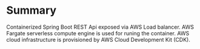 # Summary
Containerized Spring Boot REST Api exposed via AWS Load balancer. AWS Fargate serverless compute engine is used for runing the container.
AWS cloud infrastructure is provisioned by AWS Cloud Development Kit (CDK).
